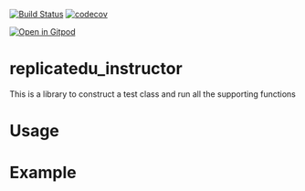 [![Build Status](https://travis-ci.org/replicatedu/replicatedu_instructor.svg?branch=master)](https://travis-ci.org/replicatedu/replicatedu_instructor) [![codecov](https://codecov.io/gh/replicatedu/replicatedu_instructor/branch/master/graph/badge.svg)](https://codecov.io/gh/replicatedu/replicatedu_instructor)

[![Open in Gitpod](http://gitpod.io/button/open-in-gitpod.svg)](https://gitpod.io#https://github.com/replicatedu/replicatedu_instructor/)

# replicatedu_instructor
This is a library to construct a test class and run all the supporting functions

# Usage


# Example

